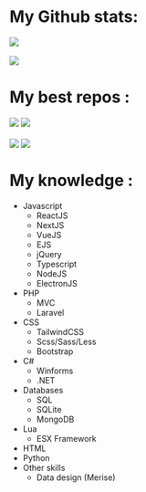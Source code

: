 <h1>My Github stats: </h1>
<a href="#"><img align="center" src='https://github-readme-stats.vercel.app/api?username=Kunah&count_private=true&bg_color=0d1117&text_color=E5E7EB&title_color=01acfb&border_color=4B5563'/></a>
<br/>
<br/>
<a href="#"><img align="center" src='https://github-readme-stats.vercel.app/api/top-langs/?username=Kunah&layout=compact&hide=hack,css&bg_color=0d1117&title_color=01acfb&text_color=E5E7EB&border_color=4B5563'/></a>
<h1>My best repos : </h1>
<span>
    <a href="https://github.com/Kunah/Discord-Webhook-Sender"><img align="top" src="https://github-readme-stats.vercel.app/api/pin/?username=Kunah&repo=Discord-Webhook-Sender&bg_color=0d1117&title_color=01acfb&text_color=E5E7EB&border_color=4B5563" /></a>
    <a href="https://github.com/Kunah/discord.js-bot-template"><img align="top" src="https://github-readme-stats.vercel.app/api/pin/?username=Kunah&repo=discord.js-bot-template&bg_color=0d1117&title_color=01acfb&text_color=E5E7EB&border_color=4B5563" /></a>
    <div>ㅤ</div>
    <a href="https://github.com/Kunah/CLI-Scraper"><img align="top" src="https://github-readme-stats.vercel.app/api/pin/?username=Kunah&repo=CLI-Scraper&bg_color=0d1117&title_color=01acfb&text_color=E5E7EB&border_color=4B5563" /></a>
    <a href="https://github.com/Kunah/electron-react-app-bp"><img align="top" src="https://github-readme-stats.vercel.app/api/pin/?username=Kunah&repo=electron-react-app-bp&bg_color=0d1117&title_color=01acfb&text_color=E5E7EB&border_color=4B5563" /></a>
</span>

<h1>My knowledge : </h1>
<ul>
    <li>Javascript
        <ul>
            <li>ReactJS</li>
            <li>NextJS</li>
            <li>VueJS</li>
            <li>EJS</li>
            <li>jQuery</li>
            <li>Typescript</li>
            <li>NodeJS</li>
            <li>ElectronJS</li>
        </ul>
    </li>
    <li>PHP
        <ul>
            <li>MVC</li>
            <li>Laravel</li>
        </ul>
    </li>
    <li>CSS
        <ul>
            <li>TailwindCSS</li>
            <li>Scss/Sass/Less</li>
            <li>Bootstrap</li>
        </ul>
    </li>
    <li>C#
        <ul>
            <li>Winforms</li>
            <li>.NET</li>
        </ul>
    </li>
    <li> Databases
        <ul>
            <li>SQL</li>
            <li>SQLite</li>
            <li>MongoDB</li>
        </ul>
    </li>
    <li>Lua
        <ul>
            <li>ESX Framework</li>
        </ul>
    </li>
    <li>HTML</li>
    <li>Python</li>
    <li> Other skills
        <ul>
            <li>Data design (Merise)</li>
        </ul>
    </li>
</ul> 

